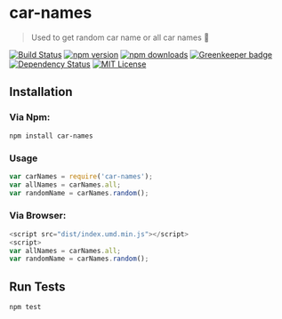 # car-names
> Used to get random car name or all car names :car: 

[![Build Status](https://travis-ci.org/palashmon/car-names.svg?branch=master)](https://travis-ci.org/palashmon/car-names)
[![npm version](https://img.shields.io/npm/v/car-names.svg)](http://npm.im/car-names)
[![npm downloads](https://img.shields.io/npm/dm/car-names.svg)](http://npm.im/car-names)
[![Greenkeeper badge](https://badges.greenkeeper.io/palashmon/car-names.svg)](https://greenkeeper.io/)
[![Dependency Status](https://david-dm.org/palashmon/car-names.svg)](https://david-dm.org/palashmon/car-names)
[![MIT License](https://img.shields.io/npm/l/car-names.svg?colorB=0BD6D3)](http://opensource.org/licenses/MIT)

## Installation

### Via Npm:

```
npm install car-names
```

### Usage

```javascript
var carNames = require('car-names');
var allNames = carNames.all;
var randomName = carNames.random();
```

### Via Browser:

```javascript
<script src="dist/index.umd.min.js"></script>
<script>
var allNames = carNames.all;
var randomName = carNames.random();
```

## Run Tests

```
npm test
```
